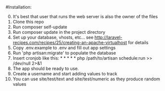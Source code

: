 #Installation:

0. It's best that user that runs the web server is also the owner of the files
1. Clone this repo
2. Run composer self-update
3. Run composer update in the project directory
4. Set up your database, vhosts, etc... see http://laravel-recipes.com/recipes/25/creating-an-apache-virtualhost for details
5. Copy .env.example to .env and fill out app settings
6. Run 'php artisan:migrate' to populate the database
7. Insert cronjob like this: * * * * * php /path/to/artisan schedule:run >> /dev/null 2>&1
8. The app should be ready to use.
9. Create a username and start adding values to track
10. You can use site/test/text and site/test/numeric as they produce random values